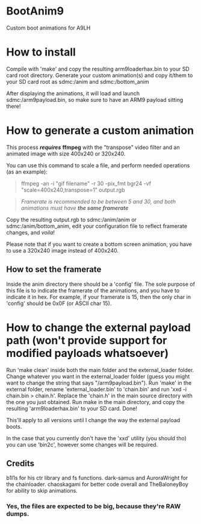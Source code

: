 # BootAnim9
Custom boot animations for A9LH

# How to install
Compile with 'make' and copy the resulting arm9loaderhax.bin to your SD card root directory.
Generate your custom animation(s) and copy it/them to your SD card root as sdmc:/anim and sdmc:/bottom_anim

After displaying the animations, it will load and launch sdmc:/arm9payload.bin, so make sure to have an ARM9 payload sitting there!

# How to generate a custom animation
This process ***requires*** **ffmpeg** with the "transpose" video filter and an animated image with size 400x240 or 320x240.

You can use this command to scale a file, and perform needed operations (as an example):
>ffmpeg -an -i "gif filename" -r 30 -pix_fmt bgr24 -vf "scale=400x240,transpose=1" output.rgb

>*Framerate is recommended to be between 5 and 30, and both animations must have* ***the same framerate***

Copy the resulting output.rgb to sdmc:/anim/anim or sdmc:/anim/bottom_anim, edit your configuration file to reflect framerate changes, and *voila*!

Please note that if you want to create a bottom screen animation, you have to use a 320x240 image instead of 400x240.

## How to set the framerate

Inside the anim directory there should be a 'config' file. The sole purpose of this file is to indicate the framerate of the animations, and you have to indicate it in hex.
For example, if your framerate is 15, then the only char in 'config' should be 0x0F (or ASCII char 15).

# How to change the external payload path (won't provide support for modified payloads whatsoever)
Run 'make clean' inside both the main folder and the external_loader folder.
Change whatever you want in the external_loader folder (guess you might want to change the string that says "/arm9payload.bin").
Run 'make' in the external folder, rename 'external_loader.bin' to 'chain.bin' and run 'xxd -i chain.bin > chain.h'.
Replace the 'chain.h' in the main source directory with the one you just obtained.
Run make in the main directory, and copy the resulting 'arm9loaderhax.bin' to your SD card.
Done!

This'll apply to all versions until I change the way the external payload boots.

In the case that you currently don't have the 'xxd' utility (you should tho) you can use 'bin2c', however some changes will be required.

## Credits

b1l1s for his ctr library and fs functions.
dark-samus and AuroraWright for the chainloader.
chaoskagami for better code overall and TheBaloneyBoy for ability to skip animations.

### Yes, the files are expected to be big, because they're RAW dumps.
